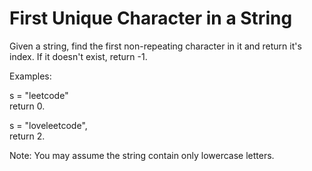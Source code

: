 # First Unique Character in a String

Given a string, find the first non-repeating character in it and return it's index. If it doesn't exist, return -1.

Examples:

s = "leetcode"<br>
return 0.

s = "loveleetcode",<br>
return 2.

Note: You may assume the string contain only lowercase letters.